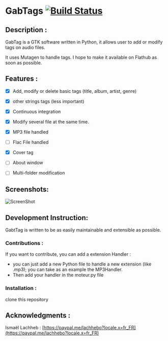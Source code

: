 # GabTags [![Build Status](https://travis-ci.com/lachhebo/GabTag.svg?branch=master)](https://travis-ci.com/lachhebo/GabTag) 


## Description :

GabTag is a GTK software written in Python, it allows user to add or modify tags on audio files.

It uses Mutagen to handle tags. I hope to make it available on Flathub as soon as possible.

## Features :

- [x] Add, modify or delete basic tags (title, album, artist, genre)
- [x] other strings tags (less important)
- [x] Continuous integration
- [x] Modify several file at the same time.
- [x] MP3 file handled
- [ ] Flac File handled
- [x] Cover tag
- [ ] About window
- [ ] Multi-folder modification



## Screenshots:

![ScreenShot](https://raw.githubusercontent.com/lachhebo/GabTags/screenshots/Image2.png)


## Development Instruction:

GabtTag is written to be as easily maintainable and extensible as possible.

### Contributions :

If you want to contribute, you can add a extension Handler :

- you can just add a new Python file to handle a new extension (like .mp3); you can take as an example the MP3Handler.
- Then add your handler in the moteur.py file


### Installation :

clone this repository

## Acknowledgments :


Ismaël Lachheb :  [https://paypal.me/lachhebo?locale.x=fr_FR](https://paypal.me/lachhebo?locale.x=fr_FR)

